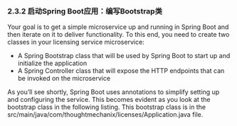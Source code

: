 ### 2.3.2 启动Spring Boot应用：编写Bootstrap类

Your goal is to get a simple microservice up and running in Spring Boot and then iterate on it to deliver functionality. To this end, you need to create two classes in your licensing service microservice:

* A Spring Bootstrap class that will be used by Spring Boot to start up and initialize the application
* A Spring Controller class that will expose the HTTP endpoints that can be invoked on the microservice

As you’ll see shortly, Spring Boot uses annotations to simplify setting up and configuring the service. This becomes evident as you look at the bootstrap class in the following listing. This bootstrap class is in the src/main/java/com/thoughtmechanix/licenses/Application.java file.



